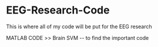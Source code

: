 # EEG-Research-Code
This is where all of my code will be put for the EEG research

MATLAB CODE >> Brain SVM -- to find the important code
